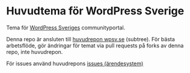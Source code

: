 Huvudtema för WordPress Sverige
===============================

Tema för [WordPress Sveriges](https://github.com/wpsvse) communityportal. 

Denna repo är ansluten till [huvudrepon wpsv.se](https://github.com/wpsvse/wpsv.se) (subtree). För bästa arbetsflöde, gör ändringar för temat via pull requests på forks av denna repo, inte huvudrepon.

För issues använd huvudrepons [issues (ärendesystem)](https://github.com/wpsvse/wpsv.se/issues)
